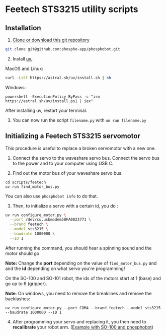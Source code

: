 # Feetech STS3215 utility scripts

## Installation

1. [Clone or download this git repository](https://docs.github.com/en/repositories/creating-and-managing-repositories/cloning-a-repository)

```bash
git clone git@github.com:phospho-app/phosphobot.git
```

2. Install [uv.](https://docs.astral.sh/uv/)

MacOS and Linux:

```bash
curl -LsSf https://astral.sh/uv/install.sh | sh
```

Windows:

```pwh
powershell -ExecutionPolicy ByPass -c "irm https://astral.sh/uv/install.ps1 | iex"
```

After installing uv, restart your terminal.

3. You can now run the script `filename.py` with `un run filename.py`

## Initializing a Feetech STS3215 servomotor

This procedure is useful to replace a broken servomotor with a new one.

1. Connect the servo to the waveshare servo bus. Connect the servo bus to the power and to your computer using USB C.

2. Find out the motor bus of your waveshare servo bus.

```
cd scripts/feetech
uv run find_motor_bus.py
```

You can also use `phosphobot info` to do that.

3. Then, to initialize a servo with a certain id, you do :

```bash
uv run configure_motor.py \
  --port /dev/cu.usbmodem58FA0823771 \
  --brand feetech \
  --model sts3215 \
  --baudrate 1000000 \
  --ID 1
```

After running the command, you should hear a spinning sound and the motor should go

**Note:** Change the **port** depending on the value of `find_motor_bus.py` and and the **id** depending on what servo you're programming!

On the SO-100 and SO-101 robot, the ids of the motors start at 1 (base) and go up to 6 (gripper).

**Note**: On windows, you need to remove the breaklines and remove the backlashes:

```pwh
uv run configure_motor.py --port COM4 --brand feetech --model sts3215 --baudrate 1000000 --ID 1
```

4. After programming your servo and replacing it, you then need to **recalibrate** your robot arm. ([Example with SO-100 and phosphobot](https://www.youtube.com/watch?v=65DW8yLcRmM))
